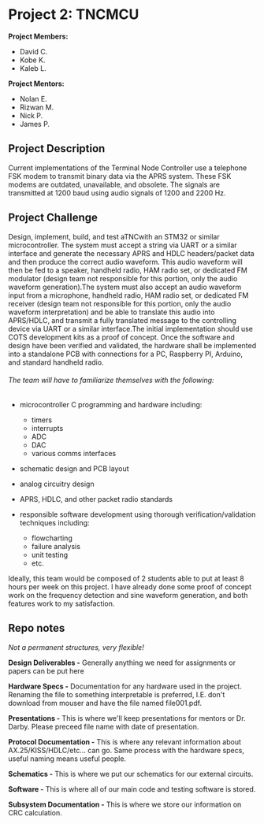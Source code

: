 # Project 2: TNCMCU

**Project Members:**
- David C.
- Kobe K.
- Kaleb L.

**Project Mentors:**
- Nolan E.
- Rizwan M.
- Nick P.
- James P.

## Project Description
Current implementations of the Terminal Node Controller use a telephone FSK modem to transmit binary  data via the APRS system. These FSK modems are outdated, unavailable, and obsolete. The signals are transmitted at 1200 baud using audio signals of 1200 and 2200 Hz.

## Project Challenge
Design, implement, build, and test aTNCwith an STM32 or similar microcontroller. The system must accept a string via UART or a similar interface and generate the necessary APRS and HDLC headers/packet data and then produce the correct audio waveform. This audio waveform will then be fed to a speaker, handheld radio, HAM radio set, or dedicated FM modulator (design team not responsible for this portion, only the audio waveform generation).The system must also accept an audio waveform input from a microphone, handheld radio, HAM radio set, or dedicated FM receiver (design team not responsible for this portion, only the audio waveform interpretation) and be able to translate this audio into APRS/HDLC, and transmit a fully translated message to the controlling device via UART or a similar interface.The  initial implementation should use COTS development kits as a proof of concept. Once the software and design have been verified and validated, the hardware shall be implemented into a standalone PCB with connections for a PC, Raspberry PI, Arduino, and standard handheld radio.

###### The team will have to familiarize themselves with the following:
- microcontroller C programming and hardware including:
	- timers
	- interrupts
	- ADC 
	- DAC
	- various comms interfaces
	
- schematic design and PCB layout
- analog circuitry design
- APRS, HDLC, and other packet radio standards
- responsible software development using thorough verification/validation techniques including:
	- flowcharting
	- failure analysis
	- unit testing
	- etc.

Ideally, this team would be composed of 2 students able to put at least 8 hours per week on this project. I have already done some proof of concept work on the frequency detection and sine waveform generation, and both features work to my satisfaction.

## Repo notes
*Not a permanent structures, very flexible!*

**Design Deliverables -** Generally anything we need for assignments or papers can be put here

**Hardware Specs -** Documentation for any hardware used in the project. Renaming the file to something interpretable is preferred, I.E. don't download from mouser and have the file named file001.pdf.

**Presentations -** This is where we'll keep presentations for mentors or Dr. Darby. Please preceed file name with date of presentation.

**Protocol Documentation -** This is where any relevant information about AX.25/KISS/HDLC/etc... can go. Same process with the hardware specs, useful naming means useful people.

**Schematics -** This is where we put our schematics for our external circuits.

**Software -** This is where all of our main code and testing software is stored.

**Subsystem Documentation -** This is where we store our information on CRC calculation.
